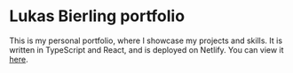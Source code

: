# Lukas Bierling portfolio

This is my personal portfolio, where I showcase my projects and skills. It is written in TypeScript and React, and is deployed on Netlify. You can view it [here](https://bierling-lukas.me).
